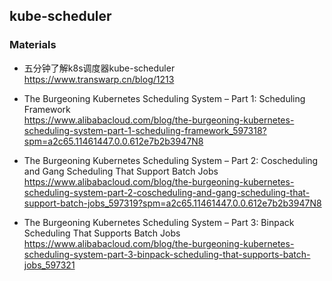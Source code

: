 ## kube-scheduler


### Materials

+ 五分钟了解k8s调度器kube-scheduler  
https://www.transwarp.cn/blog/1213  

+ The Burgeoning Kubernetes Scheduling System – Part 1: Scheduling Framework  
https://www.alibabacloud.com/blog/the-burgeoning-kubernetes-scheduling-system-part-1-scheduling-framework_597318?spm=a2c65.11461447.0.0.612e7b2b3947N8  

+ The Burgeoning Kubernetes Scheduling System – Part 2: Coscheduling and Gang Scheduling That Support Batch Jobs  
https://www.alibabacloud.com/blog/the-burgeoning-kubernetes-scheduling-system-part-2-coscheduling-and-gang-scheduling-that-support-batch-jobs_597319?spm=a2c65.11461447.0.0.612e7b2b3947N8

+ The Burgeoning Kubernetes Scheduling System – Part 3: Binpack Scheduling That Supports Batch Jobs  
https://www.alibabacloud.com/blog/the-burgeoning-kubernetes-scheduling-system-part-3-binpack-scheduling-that-supports-batch-jobs_597321  

